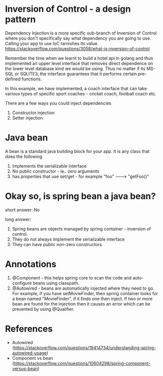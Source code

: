 # Inversion of Control - a design pattern

Dependency Injection is a more specific sub-branch of Inversion of Control where you don't specifically say what dependency you are going to use. Calling your app to use IoC tarnishes its value. https://stackoverflow.com/questions/3058/what-is-inversion-of-control

Remember the time when we learnt to build a hotel api in golang and thus implemented an upper level interface that removes direct dependence on the lower level database kind we would be using. Thus no matter if its MS-SQL or SQLITE3, the interface guarantees that it performs certain pre-defined functions. 

In this example, we have implemented, a coach interface that can take various types of specific sport coaches - cricket coach, football coach etc.

There are a few ways you could inject dependencies
1) Constructor injection
2) Setter injection

# Java bean

A bean is a standard java building block for your app. It is any class that does the following

1) Implements the serializable interface
2) No public constructor - ie.. zero arguments
3) has properties that use set/get - for example "foo" ---> "getFoo()"

# Okay so, is spring bean a java bean?

short answer: No

long answer:

1) Spring beans are objects managed by spring container - inversion of control.
2) They do not always implement the serializable interface
3) They can have public non-zero constructors.

# Annotations

1) @Component - this helps spring core to scan the code and auto-configure beans using classpath.
2) @Autowired - beans are automatically injected where they need to go. For example, if you have setMovieFinder, then spring container looks for a bean named "MovieFinder", if it finds one then inject. If two or more bean are found for the injection then it causes an error which can be prevented by using @Qualifier.


# References

- Autowired (https://stackoverflow.com/questions/19414734/understanding-spring-autowired-usage)
- Component vs bean (https://stackoverflow.com/questions/10604298/spring-component-versus-bean)
